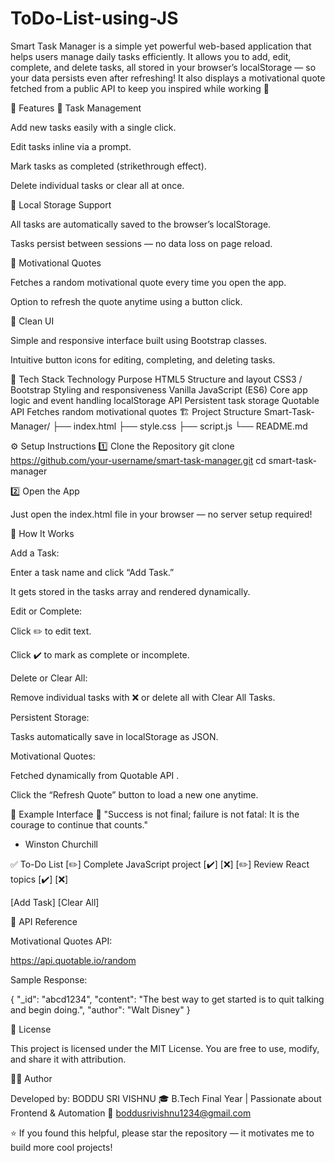 # ToDo-List-using-JS

Smart Task Manager is a simple yet powerful web-based application that helps users manage daily tasks efficiently.
It allows you to add, edit, complete, and delete tasks, all stored in your browser’s localStorage — so your data persists even after refreshing!
It also displays a motivational quote fetched from a public API to keep you inspired while working 💪

🚀 Features
📝 Task Management

Add new tasks easily with a single click.

Edit tasks inline via a prompt.

Mark tasks as completed (strikethrough effect).

Delete individual tasks or clear all at once.

💾 Local Storage Support

All tasks are automatically saved to the browser’s localStorage.

Tasks persist between sessions — no data loss on page reload.

💬 Motivational Quotes

Fetches a random motivational quote every time you open the app.

Option to refresh the quote anytime using a button click.

🎨 Clean UI

Simple and responsive interface built using Bootstrap classes.

Intuitive button icons for editing, completing, and deleting tasks.

🧠 Tech Stack
Technology	Purpose
HTML5	Structure and layout
CSS3 / Bootstrap	Styling and responsiveness
Vanilla JavaScript (ES6)	Core app logic and event handling
localStorage API	Persistent task storage
Quotable API	Fetches random motivational quotes
🏗️ Project Structure
Smart-Task-Manager/
├── index.html
├── style.css
├── script.js
└── README.md

⚙️ Setup Instructions
1️⃣ Clone the Repository
git clone https://github.com/your-username/smart-task-manager.git
cd smart-task-manager

2️⃣ Open the App

Just open the index.html file in your browser — no server setup required!

🧩 How It Works

Add a Task:

Enter a task name and click “Add Task.”

It gets stored in the tasks array and rendered dynamically.

Edit or Complete:

Click ✏️ to edit text.

Click ✔️ to mark as complete or incomplete.

Delete or Clear All:

Remove individual tasks with ❌ or delete all with Clear All Tasks.

Persistent Storage:

Tasks automatically save in localStorage as JSON.

Motivational Quotes:

Fetched dynamically from Quotable API
.

Click the “Refresh Quote” button to load a new one anytime.

🧾 Example Interface
🧠 "Success is not final; failure is not fatal: It is the courage to continue that counts."
- Winston Churchill

✅ To-Do List
[✏️] Complete JavaScript project     [✔️]   [❌]
[✏️] Review React topics             [✔️]   [❌]

[Add Task] [Clear All]

🔗 API Reference

Motivational Quotes API:

https://api.quotable.io/random

Sample Response:

{
  "_id": "abcd1234",
  "content": "The best way to get started is to quit talking and begin doing.",
  "author": "Walt Disney"
}

🪪 License

This project is licensed under the MIT License.
You are free to use, modify, and share it with attribution.

👨‍💻 Author

Developed by: BODDU SRI VISHNU
🎓 B.Tech Final Year | Passionate about Frontend & Automation
📧 boddusrivishnu1234@gmail.com

⭐ If you found this helpful, please star the repository — it motivates me to build more cool projects!
